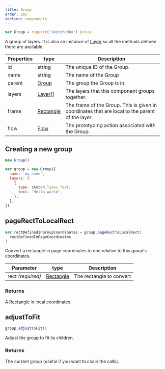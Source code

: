```yaml
---
title: Group
order: 203
section: components
---
```


```javascript
var Group = require('sketch/dom').Group
```

A group of layers. It is also an instance of [Layer](#layer) so all the methods defined there are available.

| Properties | type                    | Description                                                                                     |
| ---------- | ----------------------- | ----------------------------------------------------------------------------------------------- |
| id         | string                  | The unique ID of the Group.                                                                     |
| name       | string                  | The name of the Group                                                                           |
| parent     | [Group](#group)         | The group the Group is in.                                                                      |
| layers     | [Layer](#layer)[]       | The layers that this component groups together.                                                 |
| frame      | [Rectangle](#rectangle) | The frame of the Group. This is given in coordinates that are local to the parent of the layer. |
| flow       | [Flow](#flow)           | The prototyping action associated with the Group.                                               |

## Creating a new group

```javascript
new Group()
```

```javascript
var group = new Group({
  name: 'my name',
  layers: [
    {
      type: sketch.Types.Text,
      text: 'Hello world',
    },
  ],
})
```

## pageRectToLocalRect

```javascript
var rectDefinedInGroupCoordinates = group.pageRectToLocalRect(
  rectDefinedInPageCoordinates
)
```

Convert a rectangle in page coordinates to one relative to this group's coordinates.

| Parameter         | type                    | Description              |
| ----------------- | ----------------------- | ------------------------ |
| rect _(required)_ | [Rectangle](#rectangle) | The rectangle to convert |

### Returns

A [Rectangle](#rectangle) in local coordinates.

## adjustToFit

```javascript
group.adjustToFit()
```

Adjust the group to fit its children.

### Returns

The current group (useful if you want to chain the calls).
